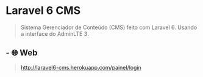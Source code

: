 # Laravel 6 CMS
> Sistema Gerenciador de Conteúdo (CMS) feito com Laravel 6. Usando a interface do AdminLTE 3.

## - 🌐 Web

> http://laravel6-cms.herokuapp.com/painel/login
